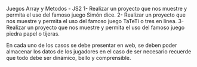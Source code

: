 Juegos Array y Metodos - JS2
1- Realizar un proyecto que nos muestre y permita el uso del famoso juego Simón dice.
2- Realizar un proyecto que nos muestre y permita el uso del famoso juego TaTeTi o tres en linea.
3- Realizar un proyecto que nos muestre y permita el uso del famoso juego piedra papel o tijeras.

En cada uno de los casos se debe presentar en web, se deben poder almacenar los datos de los jugadores en el caso de ser necesario
recuerde que todo debe ser dinámico, bello y comprensible.
